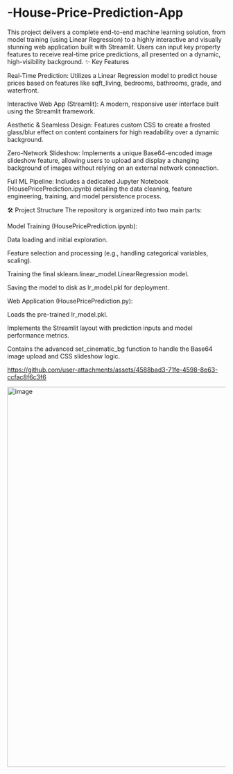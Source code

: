 # -House-Price-Prediction-App
This project delivers a complete end-to-end machine learning solution, from model training (using Linear Regression) to a highly interactive and visually stunning web application built with Streamlit.  Users can input key property features to receive real-time price predictions, all presented on a dynamic, high-visibility background.
✨ Key Features

Real-Time Prediction: Utilizes a Linear Regression model to predict house prices based on features like sqft_living, bedrooms, bathrooms, grade, and waterfront.

Interactive Web App (Streamlit): A modern, responsive user interface built using the Streamlit framework.

Aesthetic & Seamless Design: Features custom CSS to create a frosted glass/blur effect on content containers for high readability over a dynamic background.

Zero-Network Slideshow: Implements a unique Base64-encoded image slideshow feature, allowing users to upload and display a changing background of images without relying on an external network connection.

Full ML Pipeline: Includes a dedicated Jupyter Notebook (HousePricePrediction.ipynb) detailing the data cleaning, feature engineering, training, and model persistence process.

🛠️ Project Structure
The repository is organized into two main parts:

Model Training (HousePricePrediction.ipynb):

Data loading and initial exploration.

Feature selection and processing (e.g., handling categorical variables, scaling).

Training the final sklearn.linear_model.LinearRegression model.

Saving the model to disk as lr_model.pkl for deployment.

Web Application (HousePricePrediction.py):

Loads the pre-trained lr_model.pkl.

Implements the Streamlit layout with prediction inputs and model performance metrics.

Contains the advanced set_cinematic_bg function to handle the Base64 image upload and CSS slideshow logic.



https://github.com/user-attachments/assets/4588bad3-71fe-4598-8e63-ccfac8f6c3f6

<img width="1903" height="874" alt="image" src="https://github.com/user-attachments/assets/ab421999-9d54-4e34-ac8f-aec425653b53" />








